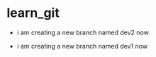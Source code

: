 # learn_git

- i am creating a new branch named dev2 now

- i am creating a new branch named dev1 now
